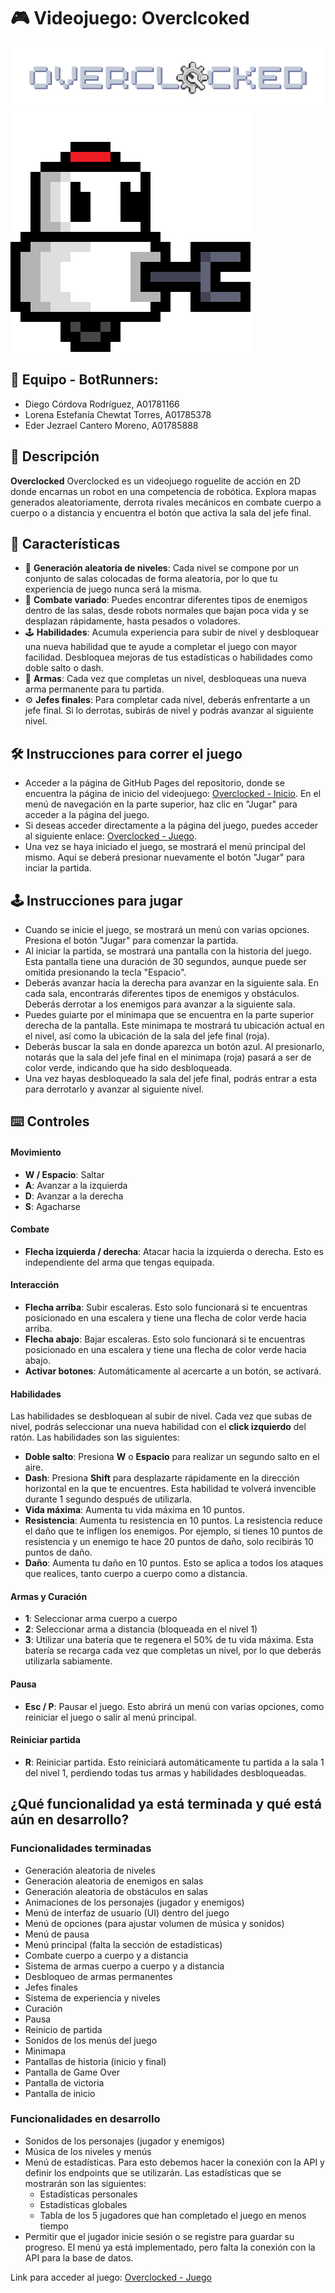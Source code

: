 # 🎮 Videojuego: Overclcoked

![Logo-Overclocked](docs/img/logo_overclocked.png)
![Skippy](docs/img/skippy_idle.gif)

## 🤖 Equipo - BotRunners:
- Diego Córdova Rodríguez, A01781166
- Lorena Estefanía Chewtat Torres, A01785378
- Eder Jezrael Cantero Moreno, A01785888

## 📖 Descripción
**Overclocked** Overclocked es un videojuego roguelite de acción en 2D donde encarnas un robot en una competencia de robótica. Explora mapas generados aleatoriamente, derrota rivales mecánicos en combate cuerpo a cuerpo o a distancia y encuentra el botón que activa la sala del jefe final.

## 🚀 Características
- 🌟 **Generación aleatoria de niveles**: Cada nivel se compone por un conjunto de salas colocadas de forma aleatoria, por lo que tu experiencia de juego nunca será la misma.
- 🤼 **Combate variado**: Puedes encontrar diferentes tipos de enemigos dentro de las salas, desde robots normales que bajan poca vida y se desplazan rápidamente, hasta pesados o voladores.
- 🕹️ **Habilidades**: Acumula experiencia para subir de nivel y desbloquear una nueva habilidad que te ayude a completar el juego con mayor facilidad. Desbloquea mejoras de tus estadísticas o habilidades como doble salto o dash.
- 🔧 **Armas**: Cada vez que completas un nivel, desbloqueas una nueva arma permanente para tu partida.
- ⚙️ **Jefes finales**: Para completar cada nivel, deberás enfrentarte a un jefe final. Si lo derrotas, subirás de nivel y podrás avanzar al siguiente nivel.

## 🛠️ Instrucciones para correr el juego

- Acceder a la página de GitHub Pages del repositorio, donde se encuentra la página de inicio del videojuego: [Overclocked - Inicio](https://diegocrdz.github.io/TC2005B_Equipo1_BotRunners/Web/HTML/inicio.html). En el menú de navegación en la parte superior, haz clic en "Jugar" para acceder a la página del juego.
- Si deseas acceder directamente a la página del juego, puedes acceder al siguiente enlace: [Overclocked - Juego](https://diegocrdz.github.io/TC2005B_Equipo1_BotRunners/Videojuego/game/html/game.html).
- Una vez se haya iniciado el juego, se mostrará el menú principal del mismo. Aquí se deberá presionar nuevamente el botón "Jugar" para inciar la partida.

## 🕹️ Instrucciones para jugar

- Cuando se inicie el juego, se mostrará un menú con varias opciones. Presiona el botón "Jugar" para comenzar la partida.
- Al iniciar la partida, se mostrará una pantalla con la historia del juego. Esta pantalla tiene una duración de 30 segundos, aunque puede ser omitida presionando la tecla "Espacio".
- Deberás avanzar hacia la derecha para avanzar en la siguiente sala. En cada sala, encontrarás diferentes tipos de enemigos y obstáculos. Deberás derrotar a los enemigos para avanzar a la siguiente sala.
- Puedes guiarte por el minimapa que se encuentra en la parte superior derecha de la pantalla. Este minimapa te mostrará tu ubicación actual en el nivel, así como la ubicación de la sala del jefe final (roja).
- Deberás buscar la sala en donde aparezca un botón azul. Al presionarlo, notarás que la sala del jefe final en el minimapa (roja) pasará a ser de color verde, indicando que ha sido desbloqueada.
- Una vez hayas desbloqueado la sala del jefe final, podrás entrar a esta para derrotarlo y avanzar al siguiente nivel.

## ⌨️ Controles

#### Movimiento
- **W / Espacio**: Saltar
- **A**: Avanzar a la izquierda
- **D**: Avanzar a la derecha
- **S**: Agacharse

#### Combate
- **Flecha izquierda / derecha**: Atacar hacia la izquierda o derecha. Esto es independiente del arma que tengas equipada.

#### Interacción
- **Flecha arriba**: Subir escaleras. Esto solo funcionará si te encuentras posicionado en una escalera y tiene una flecha de color verde hacia arriba.
- **Flecha abajo**: Bajar escaleras. Esto solo funcionará si te encuentras posicionado en una escalera y tiene una flecha de color verde hacia abajo.
- **Activar botones**: Automáticamente al acercarte a un botón, se activará.

#### Habilidades
Las habilidades se desbloquean al subir de nivel. Cada vez que subas de nivel, podrás seleccionar una nueva habilidad con el **click izquierdo** del ratón. Las habilidades son las siguientes:
- **Doble salto**: Presiona **W** o **Espacio** para realizar un segundo salto en el aire.
- **Dash**: Presiona **Shift** para desplazarte rápidamente en la dirección horizontal en la que te encuentres. Esta habilidad te volverá invencible durante 1 segundo después de utilizarla.
- **Vida máxima**: Aumenta tu vida máxima en 10 puntos.
- **Resistencia**: Aumenta tu resistencia en 10 puntos. La resistencia reduce el daño que te infligen los enemigos. Por ejemplo, si tienes 10 puntos de resistencia y un enemigo te hace 20 puntos de daño, solo recibirás 10 puntos de daño.
- **Daño**: Aumenta tu daño en 10 puntos. Esto se aplica a todos los ataques que realices, tanto cuerpo a cuerpo como a distancia.

#### Armas y Curación
- **1**: Seleccionar arma cuerpo a cuerpo
- **2**: Seleccionar arma a distancia (bloqueada en el nivel 1)
- **3**: Utilizar una batería que te regenera el 50% de tu vida máxima. Esta batería se recarga cada vez que completas un nivel, por lo que deberás utilizarla sabiamente.

#### Pausa
- **Esc / P**: Pausar el juego. Esto abrirá un menú con varias opciones, como reiniciar el juego o salir al menú principal.

#### Reiniciar partida
- **R**: Reiniciar partida. Esto reiniciará automáticamente tu partida a la sala 1 del nivel 1, perdiendo todas tus armas y habilidades desbloqueadas.

## ¿Qué funcionalidad ya está terminada y qué está aún en desarrollo?

### Funcionalidades terminadas
- Generación aleatoria de niveles
- Generación aleatoria de enemigos en salas
- Generación aleatoria de obstáculos en salas
- Animaciones de los personajes (jugador y enemigos)
- Menú de interfaz de usuario (UI) dentro del juego
- Menú de opciones (para ajustar volumen de música y sonidos)
- Menú de pausa
- Menú principal (falta la sección de estadísticas)
- Combate cuerpo a cuerpo y a distancia
- Sistema de armas cuerpo a cuerpo y a distancia
- Desbloqueo de armas permanentes
- Jefes finales
- Sistema de experiencia y niveles
- Curación
- Pausa
- Reinicio de partida
- Sonidos de los menús del juego
- Minimapa
- Pantallas de historia (inicio y final)
- Pantalla de Game Over
- Pantalla de victoria
- Pantalla de inicio

### Funcionalidades en desarrollo
- Sonidos de los personajes (jugador y enemigos)
- Música de los niveles y menús
- Menú de estadísticas. Para esto debemos hacer la conexión con la API y definir los endpoints que se utilizarán. Las estadísticas que se mostrarán son las siguientes:
    - Estadísticas personales
    - Estadísticas globales
    - Tabla de los 5 jugadores que han completado el juego en menos tiempo
- Permitir que el jugador inicie sesión o se registre para guardar su progreso. El menú ya está implementado, pero falta la conexión con la API para la base de datos.

Link para acceder al juego: [Overclocked - Juego](https://diegocrdz.github.io/TC2005B_Equipo1_BotRunners/Videojuego/game/html/game.html)